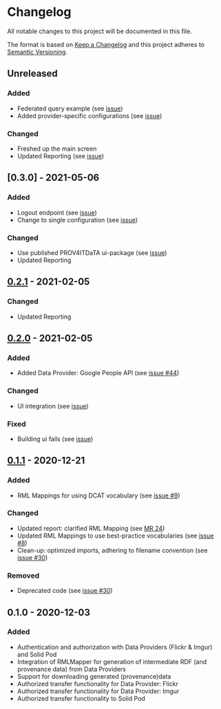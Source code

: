 # Changelog

All notable changes to this project will be documented in this file.

The format is based on [Keep a Changelog](http://keepachangelog.com/en/1.0.0/)
and this project adheres to [Semantic Versioning](http://semver.org/spec/v2.0.0.html).

## Unreleased

### Added

- Federated query example (see [issue](https://gitlab.ilabt.imec.be/prov4itdata-dapsi/web-app/-/issues/66))
- Added provider-specific configurations (see [issue](https://gitlab.ilabt.imec.be/prov4itdata-dapsi/web-app/-/issues/68))

### Changed

- Freshed up the main screen
- Updated Reporting (see [issue](https://gitlab.ilabt.imec.be/prov4itdata-dapsi/web-app/-/issues/65))

## [0.3.0] - 2021-05-06

### Added

- Logout endpoint (see [issue](https://gitlab.ilabt.imec.be/prov4itdata-dapsi/web-app/-/issues/53))
- Change to single configuration (see [issue](https://gitlab.ilabt.imec.be/prov4itdata-dapsi/web-app/-/issues/59))

### Changed

- Use published PROV4ITDaTA ui-package (see [issue](https://gitlab.ilabt.imec.be/prov4itdata-dapsi/web-app/-/issues/61))
- Updated Reporting

## [0.2.1] - 2021-02-05

### Changed

- Updated Reporting

## [0.2.0] - 2021-02-05

### Added

- Added Data Provider: Google People API (see [issue #44](https://gitlab.ilabt.imec.be/prov4itdata-dapsi/web-app/-/issues/44))

### Changed

- UI integration (see [issue](https://gitlab.ilabt.imec.be/prov4itdata-dapsi/web-app/-/issues/45))

### Fixed

- Building ui fails (see [issue](https://gitlab.ilabt.imec.be/prov4itdata-dapsi/web-app/-/issues/50))

## [0.1.1] - 2020-12-21

### Added

- RML Mappings for using DCAT vocabulary (see [issue #9](https://gitlab.ilabt.imec.be/prov4itdata-dapsi/web-app/-/issues/9))

### Changed

- Updated report: clarified RML Mapping (see [MR 24](https://gitlab.ilabt.imec.be/prov4itdata-dapsi/web-app/-/merge_requests/24))
- Updated RML Mappings to use best-practice vocabularies (see [issue #8](https://gitlab.ilabt.imec.be/prov4itdata-dapsi/web-app/-/issues/8))
- Clean-up: optimized imports, adhering to filename convention (see [issue #30](https://gitlab.ilabt.imec.be/prov4itdata-dapsi/web-app/-/issues/30))

### Removed

- Deprecated code  (see [issue #30](https://gitlab.ilabt.imec.be/prov4itdata-dapsi/web-app/-/issues/30))

## 0.1.0 - 2020-12-03

### Added

- Authentication and authorization with Data Providers (Flickr & Imgur) and Solid Pod
- Integration of RMLMapper for generation of intermediate RDF (and provenance data) from Data Providers
- Support for downloading generated (provenance)data
- Authorized transfer functionality for Data Provider: Flickr
- Authorized transfer functionality for Data Provider: Imgur
- Authorized transfer functionality to Solid Pod

[0.2.1]: https://github.com/RMLio/prov4itdata-web-app/compare/v0.2.0...v0.2.1
[0.2.0]: https://github.com/RMLio/prov4itdata-web-app/compare/v0.1.1...v0.2.0
[0.1.1]: https://github.com/RMLio/prov4itdata-web-app/compare/v0.1.0...v0.1.1
